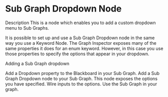 # Sub Graph Dropdown Node


Description
This is a node which enables you to add a custom dropdown menu to Sub Graphs.

It is possible to set up and use a Sub Graph Dropdown node in the same way you use a Keyword Node. The Graph Inspector exposes many of the same properties it does for an enum keyword. However, in this case you use those properties to specify the options that appear in your dropdown.

Adding a Sub Graph dropdown

Add a Dropdown property to the Blackboard in your Sub Graph.
Add a Sub Graph Dropdown node to your Sub Graph. This node exposes the options you have specified.
Wire inputs to the options.
Use the Sub Graph in your graph.
